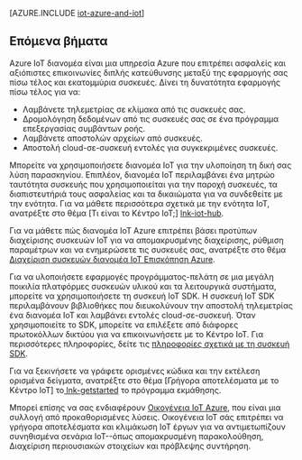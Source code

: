 <properties
 pageTitle="Azure λύσεων για Internet του πράγματα | Microsoft Azure"
 description="Μια επισκόπηση των IoT στην Azure όπως μια αρχιτεκτονική λύσης δείγμα και πώς σχετίζεται με Azure IoT διανομέα, SDK συσκευή και προκαθορισμένες λύσεις"
 services="iot-hub"
 documentationCenter=""
 authors="dominicbetts"
 manager="timlt"
 editor=""/>

<tags
 ms.service="iot-hub"
 ms.devlang="na"
 ms.topic="get-started-article"
 ms.tgt_pltfrm="na"
 ms.workload="na"
 ms.date="10/05/2016"
 ms.author="dobett"/>

[AZURE.INCLUDE [iot-azure-and-iot](../../includes/iot-azure-and-iot.md)]

## <a name="next-steps"></a>Επόμενα βήματα

Azure IoT διανομέα είναι μια υπηρεσία Azure που επιτρέπει ασφαλείς και αξιόπιστες επικοινωνίες διπλής κατεύθυνσης μεταξύ της εφαρμογής σας πίσω τέλος και εκατομμύρια συσκευές. Δίνει τη δυνατότητα εφαρμογής πίσω τέλος για να:

- Λαμβάνετε τηλεμετρίας σε κλίμακα από τις συσκευές σας.
- Δρομολόγηση δεδομένων από τις συσκευές σας σε ένα πρόγραμμα επεξεργασίας συμβάντων ροής.
- Λαμβάνετε αποστολών αρχείων από συσκευές.
- Αποστολή cloud-σε-συσκευή εντολές για συγκεκριμένες συσκευές.

Μπορείτε να χρησιμοποιήσετε διανομέα IoT για την υλοποίηση τη δική σας λύση παρασκηνίου. Επιπλέον, διανομέα IoT περιλαμβάνει ένα μητρώο ταυτότητα συσκευής που χρησιμοποιείται για την παροχή συσκευές, τα διαπιστευτήριά τους ασφαλείας και τα δικαιώματα για να συνδεθείτε με την ενότητα. Για να μάθετε περισσότερα σχετικά με την ενότητα IoT, ανατρέξτε στο θέμα [Τι είναι το Κέντρο IoT;] [lnk-iot-hub].

Για να μάθετε πώς διανομέα IoT Azure επιτρέπει βάσει προτύπων διαχείρισης συσκευών IoT για να απομακρυσμένης διαχείρισης, ρύθμιση παραμέτρων και να ενημερώσετε τις συσκευές σας, ανατρέξτε στο θέμα [Διαχείριση συσκευών διανομέα IoT Επισκόπηση Azure][lnk-device-management].

Για να υλοποιήσετε εφαρμογές προγράμματος-πελάτη σε μια μεγάλη ποικιλία πλατφόρμες συσκευών υλικού και τα λειτουργικά συστήματα, μπορείτε να χρησιμοποιήσετε τη συσκευή IoT SDK. Η συσκευή IoT SDK περιλαμβάνουν βιβλιοθήκες που διευκολύνουν την αποστολή τηλεμετρίας ένα διανομέα IoT και λαμβάνει εντολές cloud-σε-συσκευή. Όταν χρησιμοποιείτε το SDK, μπορείτε να επιλέξετε από διάφορες πρωτοκόλλων δικτύου για να επικοινωνήσετε με το Κέντρο IoT. Για περισσότερες πληροφορίες, δείτε τις [πληροφορίες σχετικά με τη συσκευή SDK][lnk-device-sdks].

Για να ξεκινήσετε να γράφετε ορισμένες κώδικα και την εκτέλεση ορισμένα δείγματα, ανατρέξτε στο θέμα [Γρήγορα αποτελέσματα με το Κέντρο IoT] το[ lnk-getstarted] το πρόγραμμα εκμάθησης.

Μπορεί επίσης να σας ενδιαφέρουν [Οικογένεια IoT Azure][lnk-iot-suite], που είναι μια συλλογή από προκαθορισμένες λύσεις. Οικογένεια IoT σάς επιτρέπει να γρήγορα αποτελέσματα και κλιμάκωση IoT έργων για να αντιμετωπίζουν συνηθισμένα σενάρια IoT--όπως απομακρυσμένη παρακολούθηση, Διαχείριση περιουσιακών στοιχείων και πρόβλεψης συντήρηση.

[lnk-getstarted]: iot-hub-csharp-csharp-getstarted.md
[lnk-device-sdks]: https://github.com/Azure/azure-iot-sdks/blob/master/readme.md
[lnk-iot-hub]: iot-hub-what-is-iot-hub.md
[lnk-iot-suite]: https://azure.microsoft.com/documentation/suites/iot-suite/
[lnk-iotdev]: https://azure.microsoft.com/develop/iot/
[lnk-device-management]: iot-hub-device-management-overview.md